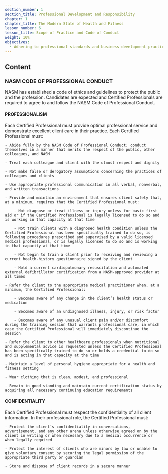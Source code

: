 ```yaml
---
section_number: 1
section_title: Professional Development and Responsibility
chapter: 1
chapter_title: The Modern State of Health and Fitness
lesson_number: 6
lesson_title: Scope of Practice and Code of Conduct
weight: 10%
objectives:
  - Adhering to professional standards and business development practices.
---
```


## Content
### NASM CODE OF PROFESSIONAL CONDUCT

NASM has established a code of ethics and guidelines to protect the public and the profession. Candidates are expected and Certified Professionals are required to agree to and follow the NASM Code of Professional Conduct.

#### PROFESSIONALISM

Each Certified Professional must provide optimal professional service and demonstrate excellent client care in their practice. Each Certified Professional must:

	- Abide fully by the NASM Code of Professional Conduct; conduct themselves in a manner that merits the respect of the public, other colleagues, and NASM

	- Treat each colleague and client with the utmost respect and dignity

	- Not make false or derogatory assumptions concerning the practices of colleagues and clients

	- Use appropriate professional communication in all verbal, nonverbal, and written transactions

	- Provide and maintain an environment that ensures client safety that, at a minimum, requires that the Certified Professional must:

		- Not diagnose or treat illness or injury unless for basic first aid or if the Certified Professional is legally licensed to do so and is working in that capacity at that time

		- Not train clients with a diagnosed health condition unless the Certified Professional has been specifically trained to do so, is following procedures prescribed and supervised by a valid licensed medical professional, or is legally licensed to do so and is working in that capacity at that time

		- Not begin to train a client prior to receiving and reviewing a current health-history questionnaire signed by the client

		- Hold a current cardiopulmonary resuscitation and automated external defibrillator certification from a NASM-approved provider at all times

	- Refer the client to the appropriate medical practitioner when, at a minimum, the Certified Professional:

		- Becomes aware of any change in the client’s health status or medication

		- Becomes aware of an undiagnosed illness, injury, or risk factor

		- Becomes aware of any unusual client pain and/or discomfort during the training session that warrants professional care, in which case the Certified Professional will immediately discontinue the session

	- Refer the client to other healthcare professionals when nutritional and supplemental advice is requested unless the Certified Professional has been specifically trained to do so or holds a credential to do so and is acting in that capacity at the time

	- Maintain a level of personal hygiene appropriate for a health and fitness setting

	- Wear clothing that is clean, modest, and professional

	- Remain in good standing and maintain current certification status by acquiring all necessary continuing education requirements

#### CONFIDENTIALITY

Each Certified Professional must respect the confidentiality of all client information. In their professional role, the Certified Professional must:

	- Protect the client’s confidentiality in conversations, advertisement, and any other arena unless otherwise agreed on by the client in writing or when necessary due to a medical occurrence or when legally required

	- Protect the interest of clients who are minors by law or unable to give voluntary consent by securing the legal permission of the appropriate third party or guardian

	- Store and dispose of client records in a secure manner